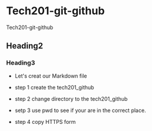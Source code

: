 # Tech201-git-github
Tech201-git-github
## Heading2
### Heading3
- Let's creat our Markdown file

- step 1 create the tech201_github

- step 2 change directory to the tech201_github

- setp 3 use pwd to see if your are in the correct place. 

- step 4 copy HTTPS form 
